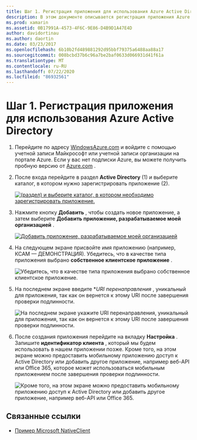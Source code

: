 ```yaml
---
title: Шаг 1. Регистрация приложения для использования Azure Active Directory
description: В этом документе описывается регистрация приложения Azure с Azure Active Directory для безопасного доступа мобильных клиентов.
ms.prod: xamarin
ms.assetid: 0B17991A-4573-4F6C-9E86-D4B9D1A47E4D
author: davidortinau
ms.author: daortin
ms.date: 03/23/2017
ms.openlocfilehash: 6b10b2fd489881292d95bbf79375a6488aa88a17
ms.sourcegitcommit: 008bcbd37b6c96a7be2baf0633d066931d41f61a
ms.translationtype: MT
ms.contentlocale: ru-RU
ms.lasthandoff: 07/22/2020
ms.locfileid: "86932561"
---
```

# <a name="step-1-register-an-app-to-use-azure-active-directory"></a>Шаг 1. Регистрация приложения для использования Azure Active Directory

1. Перейдите по адресу [WindowsAzure.com](https://manage.windowsazure.com) и войдите с помощью учетной записи Майкрософт или учетной записи организации на портале Azure. Если у вас нет подписки Azure, вы можете получить пробную версию от [Azure.com](https://www.azure.com) .

2. После входа перейдите в раздел **Active Directory** (1) и выберите каталог, в котором нужно зарегистрировать приложение (2).

   [![(раздел) и выберите каталог, в котором необходимо зарегистрировать приложение.](register-images/01.-active-directory-in-azure-portal-sml.jpg)](register-images/01.-active-directory-in-azure-portal.jpg#lightbox)

3. Нажмите кнопку **Добавить** , чтобы создать новое приложение, а затем выберите **Добавить приложение, разрабатываемое моей организацией** .

   [![Добавить приложение, разрабатываемое моей организацией](register-images/02.-add-new-application-sml.jpg)](register-images/02.-add-new-application.jpg#lightbox)

4. На следующем экране присвойте имя приложению (например, КСАМ — ДЕМОНСТРАЦИЯ).
   Убедитесь, что в качестве типа приложения выбрано **собственное клиентское приложение** .

   ![Убедитесь, что в качестве типа приложения выбрано собственное клиентское приложение.](register-images/03.-app-name.jpg)

5. На последнем экране введите **URI перенаправления* , уникальный для приложения, так как он вернется к этому URI после завершения проверки подлинности.

   ![На последнем экране укажите URI перенаправления, уникальный для приложения, так как он вернется к этому URI после завершения проверки подлинности.](register-images/04.-app-redirect.jpg)

6. После создания приложения перейдите на вкладку **Настройка** . Запишите **идентификатор клиента** , который мы будем использовать в нашем приложении позже. Кроме того, на этом экране можно предоставить мобильному приложению доступ к Active Directory или добавить другое приложение, например веб-API или Office 365, которое может использоваться мобильным приложением после завершения проверки подлинности.

   ![Кроме того, на этом экране можно предоставить мобильному приложению доступ к Active Directory или добавить другое приложение, например веб-API или Office 365.](register-images/05.-configure.jpg)

## <a name="related-links"></a>Связанные ссылки

- [Пример Microsoft NativeClient](https://github.com/AzureADSamples/NativeClient-MultiTarget-DotNet)

